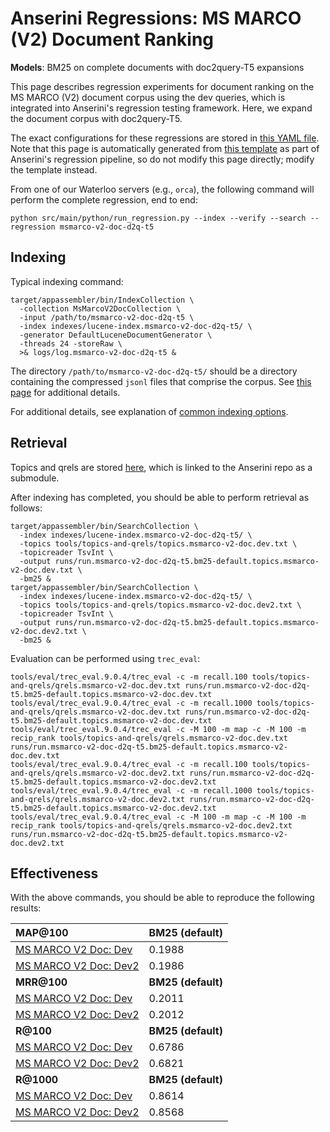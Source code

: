 # Anserini Regressions: MS MARCO (V2) Document Ranking

**Models**: BM25 on complete documents with doc2query-T5 expansions

This page describes regression experiments for document ranking on the MS MARCO (V2) document corpus using the dev queries, which is integrated into Anserini's regression testing framework.
Here, we expand the document corpus with doc2query-T5.

The exact configurations for these regressions are stored in [this YAML file](../src/main/resources/regression/msmarco-v2-doc-d2q-t5.yaml).
Note that this page is automatically generated from [this template](../src/main/resources/docgen/templates/msmarco-v2-doc-d2q-t5.template) as part of Anserini's regression pipeline, so do not modify this page directly; modify the template instead.

From one of our Waterloo servers (e.g., `orca`), the following command will perform the complete regression, end to end:

```
python src/main/python/run_regression.py --index --verify --search --regression msmarco-v2-doc-d2q-t5
```

## Indexing

Typical indexing command:

```
target/appassembler/bin/IndexCollection \
  -collection MsMarcoV2DocCollection \
  -input /path/to/msmarco-v2-doc-d2q-t5 \
  -index indexes/lucene-index.msmarco-v2-doc-d2q-t5/ \
  -generator DefaultLuceneDocumentGenerator \
  -threads 24 -storeRaw \
  >& logs/log.msmarco-v2-doc-d2q-t5 &
```

The directory `/path/to/msmarco-v2-doc-d2q-t5/` should be a directory containing the compressed `jsonl` files that comprise the corpus.
See [this page](experiments-msmarco-v2.md) for additional details.

For additional details, see explanation of [common indexing options](common-indexing-options.md).

## Retrieval

Topics and qrels are stored [here](https://github.com/castorini/anserini-tools/tree/master/topics-and-qrels), which is linked to the Anserini repo as a submodule.

After indexing has completed, you should be able to perform retrieval as follows:

```
target/appassembler/bin/SearchCollection \
  -index indexes/lucene-index.msmarco-v2-doc-d2q-t5/ \
  -topics tools/topics-and-qrels/topics.msmarco-v2-doc.dev.txt \
  -topicreader TsvInt \
  -output runs/run.msmarco-v2-doc-d2q-t5.bm25-default.topics.msmarco-v2-doc.dev.txt \
  -bm25 &
target/appassembler/bin/SearchCollection \
  -index indexes/lucene-index.msmarco-v2-doc-d2q-t5/ \
  -topics tools/topics-and-qrels/topics.msmarco-v2-doc.dev2.txt \
  -topicreader TsvInt \
  -output runs/run.msmarco-v2-doc-d2q-t5.bm25-default.topics.msmarco-v2-doc.dev2.txt \
  -bm25 &
```

Evaluation can be performed using `trec_eval`:

```
tools/eval/trec_eval.9.0.4/trec_eval -c -m recall.100 tools/topics-and-qrels/qrels.msmarco-v2-doc.dev.txt runs/run.msmarco-v2-doc-d2q-t5.bm25-default.topics.msmarco-v2-doc.dev.txt
tools/eval/trec_eval.9.0.4/trec_eval -c -m recall.1000 tools/topics-and-qrels/qrels.msmarco-v2-doc.dev.txt runs/run.msmarco-v2-doc-d2q-t5.bm25-default.topics.msmarco-v2-doc.dev.txt
tools/eval/trec_eval.9.0.4/trec_eval -c -M 100 -m map -c -M 100 -m recip_rank tools/topics-and-qrels/qrels.msmarco-v2-doc.dev.txt runs/run.msmarco-v2-doc-d2q-t5.bm25-default.topics.msmarco-v2-doc.dev.txt
tools/eval/trec_eval.9.0.4/trec_eval -c -m recall.100 tools/topics-and-qrels/qrels.msmarco-v2-doc.dev2.txt runs/run.msmarco-v2-doc-d2q-t5.bm25-default.topics.msmarco-v2-doc.dev2.txt
tools/eval/trec_eval.9.0.4/trec_eval -c -m recall.1000 tools/topics-and-qrels/qrels.msmarco-v2-doc.dev2.txt runs/run.msmarco-v2-doc-d2q-t5.bm25-default.topics.msmarco-v2-doc.dev2.txt
tools/eval/trec_eval.9.0.4/trec_eval -c -M 100 -m map -c -M 100 -m recip_rank tools/topics-and-qrels/qrels.msmarco-v2-doc.dev2.txt runs/run.msmarco-v2-doc-d2q-t5.bm25-default.topics.msmarco-v2-doc.dev2.txt
```

## Effectiveness

With the above commands, you should be able to reproduce the following results:

| **MAP@100**                                                                                                  | **BM25 (default)**|
|:-------------------------------------------------------------------------------------------------------------|-----------|
| [MS MARCO V2 Doc: Dev](https://microsoft.github.io/msmarco/TREC-Deep-Learning.html)                          | 0.1988    |
| [MS MARCO V2 Doc: Dev2](https://microsoft.github.io/msmarco/TREC-Deep-Learning.html)                         | 0.1986    |
| **MRR@100**                                                                                                  | **BM25 (default)**|
| [MS MARCO V2 Doc: Dev](https://microsoft.github.io/msmarco/TREC-Deep-Learning.html)                          | 0.2011    |
| [MS MARCO V2 Doc: Dev2](https://microsoft.github.io/msmarco/TREC-Deep-Learning.html)                         | 0.2012    |
| **R@100**                                                                                                    | **BM25 (default)**|
| [MS MARCO V2 Doc: Dev](https://microsoft.github.io/msmarco/TREC-Deep-Learning.html)                          | 0.6786    |
| [MS MARCO V2 Doc: Dev2](https://microsoft.github.io/msmarco/TREC-Deep-Learning.html)                         | 0.6821    |
| **R@1000**                                                                                                   | **BM25 (default)**|
| [MS MARCO V2 Doc: Dev](https://microsoft.github.io/msmarco/TREC-Deep-Learning.html)                          | 0.8614    |
| [MS MARCO V2 Doc: Dev2](https://microsoft.github.io/msmarco/TREC-Deep-Learning.html)                         | 0.8568    |
